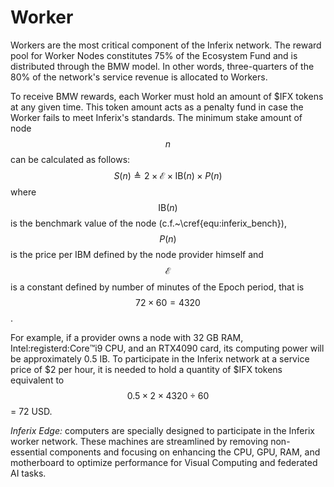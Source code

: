 # Worker

Workers are the most critical component of the Inferix network. The reward pool for Worker Nodes constitutes 75\% of the Ecosystem Fund and is distributed through the BMW model. In other words, three-quarters of the 80\% of the network's service revenue is allocated to Workers.
    
To receive BMW rewards, each Worker must hold an amount of \$IFX tokens at any given time. This token amount acts as a penalty fund in case the Worker fails to meet Inferix's standards. The minimum stake amount of node $$n$$ can be calculated as follows:
$$
    S\left(n\right) \triangleq 2 \times \mathcal{E} \times \text{IB} \left(n\right) \times P\left(n\right)
$$
where $$\text{IB}\left(n\right)$$ is the benchmark value of the node (c.f.~\cref{equ:inferix_bench}), $$P\left(n\right)$$ is the price per IBM defined by the node provider himself and $$\mathcal{E}$$ is a constant defined by number of minutes of the Epoch period, that is $$72 \times 60 = 4320$$.

For example, if a provider owns a node with 32 GB RAM, Intel:registerd:Core:tm:i9 CPU, and an RTX4090 card, its computing power will be approximately 0.5 IB. To participate in the Inferix network at a service price of \$2 per hour, it is needed to hold a quantity of \$IFX tokens equivalent to $$0.5 \times 2 \times 4320 \div 60$$ = 72 USD.

_Inferix Edge:_ computers are specially designed to participate in the Inferix worker network. These machines are streamlined by removing non-essential components and focusing on enhancing the CPU, GPU, RAM, and motherboard to optimize performance for Visual Computing and federated AI tasks.
